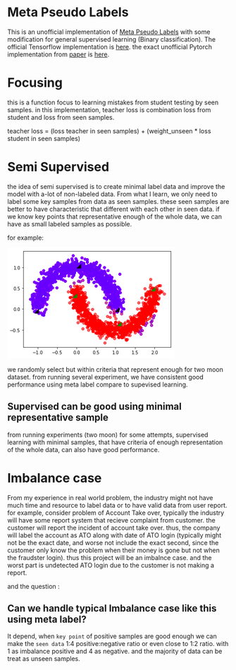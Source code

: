 # Meta Pseudo Labels
This is an unofficial implementation of [Meta Pseudo Labels](https://arxiv.org/abs/2003.10580) with some modification for general supervised learning (Binary classification).
The official Tensorflow implementation is [here](https://github.com/google-research/google-research/tree/master/meta_pseudo_labels).
the exact unofficial Pytorch implementation from [paper](https://github.com/google-research/google-research/tree/master/meta_pseudo_labels) is [here](https://github.com/kekmodel/MPL-pytorch).

# Focusing
this is a function focus to learning mistakes from student testing by seen samples.
in this implementation, teacher loss is combination loss from student and loss from seen samples.

teacher loss = (loss teacher in seen samples) + (weight_unseen * loss student in seen samples)

# Semi Supervised
the idea of semi supervised is to create minimal label data and improve the model with a-lot of non-labeled data.
From what I learn, we only need to label some key samples from data as seen samples.
these seen samples are better to have characteristic that different with each other in seen data.
if we know key points that representative enough of the whole data, we can have as small labeled samples as possible.  

for example:

![inference result meta labeling](https://github.com/imksuma/meta-labeling/blob/main/inference-meta-label.png)

we randomly select but within criteria that represent enough for two moon dataset.
from running several experiment, we have consistent good performance using meta label compare to supevised learning.

## Supervised can be good using minimal representative sample
from running experiments (two moon) for some attempts,
supervised learning with minimal samples, that have criteria of enough representation of the whole data,
can also have good performance.

# Imbalance case
From my experience in real world problem, the industry might not have much time and resource to label data or
to have valid data from user report. for example, consider problem of Account Take over, typically the industry
will have some report system that recieve complaint from customer. the customer will report the incident of account take over.
thus, the company will label the account as ATO along with date of ATO login (typically might not be the exact date, and worse not include the exact 
second, since the customer only know the problem when their money is gone but not when the fraudster login).
thus this project will be an imbalnce case. and the worst part is undetected ATO login due to the customer is not making a report.

and the question :
## Can we handle typical Imbalance case like this using meta label?
It depend, when `key point` of positive samples are good enough we can make the `seen data` 1:4 positive:negative ratio or even close to 1:2 ratio.
with 1 as imbalance positive and 4 as negative. and the majority of data can be treat as unseen samples.